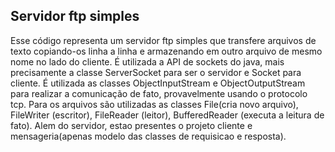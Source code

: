 ## Servidor ftp simples
Esse código representa um servidor ftp simples que transfere arquivos de texto copiando-os linha a linha e 
armazenando em outro arquivo de mesmo nome no lado do cliente. É utilizada a API de sockets do java,
mais precisamente a classe ServerSocket para ser o servidor e Socket para cliente. 
É utilizada as classes ObjectInputStream e ObjectOutputStream para realizar a comunicação de fato, 
provavelmente usando o protocolo tcp. Para os arquivos são utilizadas
as classes File(cria novo arquivo), FileWriter (escritor), FileReader (leitor), BufferedReader (executa a leitura de fato).
Alem do servidor, estao presentes o projeto cliente e mensageria(apenas modelo das classes de requisicao e resposta).
